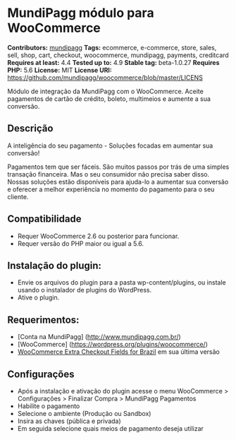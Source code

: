 # MundiPagg módulo para WooCommerce #
**Contributors:** [mundipagg](https://profiles.wordpress.org/mundipagg)
**Tags:** ecommerce, e-commerce, store, sales, sell, shop, cart, checkout, woocommerce, mundipagg, payments, creditcard
**Requires at least:** 4.4
**Tested up to:** 4.9
**Stable tag:** beta-1.0.27
**Requires PHP:** 5.6
**License:** MIT
**License URI:** https://github.com/mundipagg/woocommerce/blob/master/LICENS

Módulo de integração da MundiPagg com o WooCommerce. Aceite pagamentos de cartão de crédito, boleto, multimeios e aumente a sua conversão.

## Descrição ##

A inteligência do seu pagamento - Soluções focadas em aumentar sua conversão!

Pagamentos tem que ser fáceis. São muitos passos por trás de uma simples transação financeira. Mas o seu consumidor não precisa saber disso. Nossas soluções estão disponíveis para ajuda-lo a aumentar sua conversão e oferecer a melhor experiência no momento do pagamento para o seu cliente.

## Compatibilidade ##

- Requer WooCommerce 2.6 ou posterior para funcionar.
- Requer versão do PHP maior ou igual a 5.6.

## Instalação do plugin: ##

- Envie os arquivos do plugin para a pasta wp-content/plugins, ou instale usando o instalador de plugins do WordPress.
- Ative o plugin.

## Requerimentos: ##

- [Conta na MundiPagg] (http://www.mundipagg.com.br/)
- [WooCommerce] (https://wordpress.org/plugins/woocommerce/)
- [WooCommerce Extra Checkout Fields for Brazil](https://wordpress.org/plugins/woocommerce-extra-checkout-fields-for-brazil/) em sua última versão

## Configurações ##

- Após a instalação e ativação do plugin acesse o menu WooCommerce > Configurações > Finalizar Compra > MundiPagg Pagamentos
- Habilite o pagamento
- Selecione o ambiente (Produção ou Sandbox)
- Insira as chaves (pública e privada)
- Em seguida selecione quais meios de pagamento deseja utilizar


